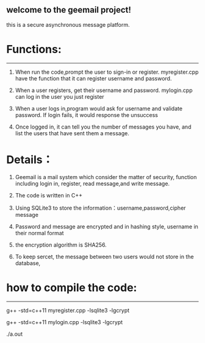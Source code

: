 ## welcome to the geemail project!

this is a secure asynchronous message platform.

# Functions:
---------------------------------------------------------------------------------------------------------------------------
1. When run the code,prompt the user to sign-in or register. myregister.cpp have the function that it can register username and password.

2.  When a user registers, get their username and password. mylogin.cpp can log in the user you just register 

3. When a user logs in,program would ask for username and validate password. If login fails, it would response the unsuccess

4. Once logged in, it can tell you the number of messages you have, and list the users that have sent them a message.


# Details：

1. Geemail is a mail system which consider the matter of security, function including login in, register, read message,and write message.

2. The code is written in C++

3. Using SQLite3 to store the information：username,password,cipher message

4. Password and message are encrypted and in hashing style, username in their normal format

5. the encryption algorithm is SHA256.

6. To keep sercet, the message between two users would not store in the database,




# how to compile the code:
-----------------------------------------------------------------------------------------------------------------------------

g++ -std=c++11 myregister.cpp -lsqlite3 -lgcrypt

g++ -std=c++11 mylogin.cpp -lsqlite3 -lgcrypt

./a.out


